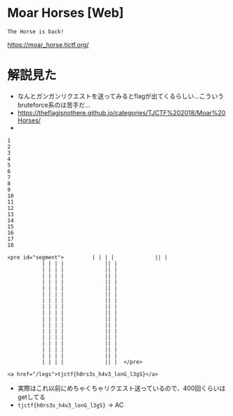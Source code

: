 # Moar Horses [Web]
```
The Horse is back!
```
https://moar_horse.tjctf.org/


# 解説見た
- なんとガンガンリクエストを送ってみるとflagが出てくるらしい…こういうbruteforce系のは苦手だ…
- https://theflagisnothere.github.io/categories/TJCTF%202018/Moar%20Horses/
- 
```
1
2
3
4
5
6
7
8
9
10
11
12
13
14
15
16
17
18

<pre id="segment">	       | | | |             || |  
	       | | | |             || |  
	       | | | |             || |  
	       | | | |             || |  
	       | | | |             || |  
	       | | | |             || |  
	       | | | |             || |  
	       | | | |             || |  
	       | | | |             || |  
	       | | | |             || |  
	       | | | |             || |  
	       | | | |             || |  
	       | | | |             || |  
	       | | | |             || |  
	       | | | |             || |  
	       | | | |             || |  
	       | | | |             || |  
	       | | | |             || |  </pre>

<a href="/legs">tjctf{h0rs3s_h4v3_lonG_l3gS}</a>
```
- 実際はこれ以前にめちゃくちゃリクエスト送っているので、400回くらいはgetしてる
- `tjctf{h0rs3s_h4v3_lonG_l3gS}` -> AC
